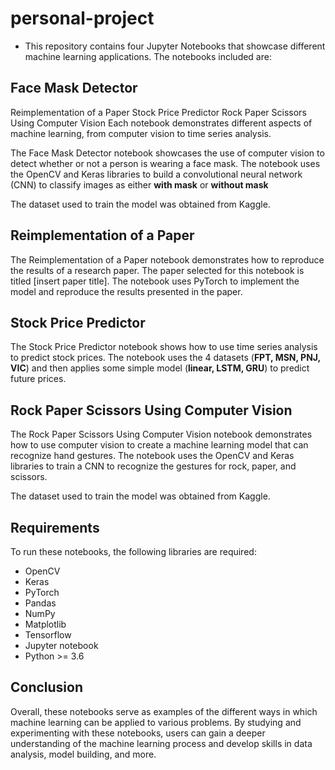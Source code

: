 # personal-project
+ This repository contains four Jupyter Notebooks that showcase different machine learning applications. The notebooks included are:

## Face Mask Detector
Reimplementation of a Paper
Stock Price Predictor
Rock Paper Scissors Using Computer Vision
Each notebook demonstrates different aspects of machine learning, from computer vision to time series analysis.

The Face Mask Detector notebook showcases the use of computer vision to detect whether or not a person is wearing a face mask. The notebook uses the OpenCV and Keras libraries to build a convolutional neural network (CNN) to classify images as either **with mask** or **without mask**

The dataset used to train the model was obtained from Kaggle.

## Reimplementation of a Paper
The Reimplementation of a Paper notebook demonstrates how to reproduce the results of a research paper. The paper selected for this notebook is titled [insert paper title]. The notebook uses PyTorch to implement the model and reproduce the results presented in the paper.

## Stock Price Predictor
The Stock Price Predictor notebook shows how to use time series analysis to predict stock prices. The notebook uses the 4 datasets (**FPT, MSN, PNJ, VIC**) and then applies some simple model (**linear, LSTM, GRU**) to predict future prices.

## Rock Paper Scissors Using Computer Vision
The Rock Paper Scissors Using Computer Vision notebook demonstrates how to use computer vision to create a machine learning model that can recognize hand gestures. The notebook uses the OpenCV and Keras libraries to train a CNN to recognize the gestures for rock, paper, and scissors.

The dataset used to train the model was obtained from Kaggle.

## Requirements
To run these notebooks, the following libraries are required:
+ OpenCV
+ Keras
+ PyTorch
+ Pandas
+ NumPy
+ Matplotlib
+ Tensorflow
+ Jupyter notebook
+ Python >= 3.6

## Conclusion
Overall, these notebooks serve as examples of the different ways in which machine learning can be applied to various problems. By studying and experimenting with these notebooks, users can gain a deeper understanding of the machine learning process and develop skills in data analysis, model building, and more.

